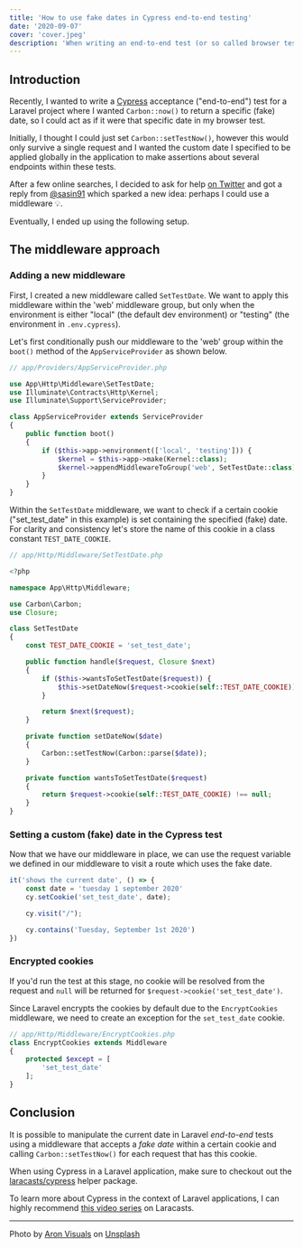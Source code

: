 ```yaml
---
title: 'How to use fake dates in Cypress end-to-end testing'
date: '2020-09-07'
cover: 'cover.jpeg'
description: 'When writing an end-to-end test (or so called browser test), it might be tricky to force the application to use a certain (fake) date. In this post, I share my approach using a custom middleware to be able to write Cypress tests while your application is in a specific (fake) date.'
---
```


## Introduction
Recently, I wanted to write a [Cypress](https://cypress.io) acceptance ("end-to-end") test for a Laravel project where I wanted `Carbon::now()` to return a specific (fake) date, so I could act as if it were that specific date in my browser test.

Initially, I thought I could just set `Carbon::setTestNow()`, however this would only survive a single request and I wanted the custom date I specified to be applied globally in the application to make assertions about several endpoints within these tests.

After a few online searches, I decided to ask for help [on Twitter](https://twitter.com/JhnBrn90/status/1302680650860855297) and got a reply from [@sasin91](https://twitter.com/sasin91) which sparked a new idea: perhaps I could use a middleware 💡.

Eventually, I ended up using the following setup.

## The middleware approach
### Adding a new middleware
First, I created a new middleware called `SetTestDate`. We want to apply this middleware within the 'web' middleware group, but only when the environment is either "local" (the default dev environment) or "testing" (the environment in `.env.cypress`). 

Let's first conditionally push our middleware to the 'web' group within the `boot()` method of the `AppServiceProvider` as shown below.

```php
// app/Providers/AppServiceProvider.php

use App\Http\Middleware\SetTestDate;
use Illuminate\Contracts\Http\Kernel;
use Illuminate\Support\ServiceProvider;

class AppServiceProvider extends ServiceProvider
{
    public function boot()
    {
        if ($this->app->environment(['local', 'testing'])) {
            $kernel = $this->app->make(Kernel::class);
            $kernel->appendMiddlewareToGroup('web', SetTestDate::class);
        }
    }
}
```

Within the `SetTestDate` middleware, we want to check if a certain cookie ("set_test_date" in this example) is set containing the specified (fake) date. For clarity and consistency let's store the name of this cookie in a class constant `TEST_DATE_COOKIE`. 

```php
// app/Http/Middleware/SetTestDate.php

<?php

namespace App\Http\Middleware;

use Carbon\Carbon;
use Closure;

class SetTestDate
{
    const TEST_DATE_COOKIE = 'set_test_date';

    public function handle($request, Closure $next)
    {
        if ($this->wantsToSetTestDate($request)) {
            $this->setDateNow($request->cookie(self::TEST_DATE_COOKIE));
        }

        return $next($request);
    }

    private function setDateNow($date)
    {
        Carbon::setTestNow(Carbon::parse($date));
    }

    private function wantsToSetTestDate($request)
    {
        return $request->cookie(self::TEST_DATE_COOKIE) !== null;
    }
}
```

### Setting a custom (fake) date in the Cypress test
Now that we have our middleware in place, we can use the request variable we defined in our middleware to visit a route which uses the fake date. 

```js
it('shows the current date', () => {
    const date = 'tuesday 1 september 2020'
    cy.setCookie('set_test_date', date);

    cy.visit("/");

    cy.contains('Tuesday, September 1st 2020')
})
```

### Encrypted cookies
If you'd run the test at this stage, no cookie will be resolved from the request and `null` will be returned for `$request->cookie('set_test_date')`.

Since Laravel encrypts the cookies by default due to the `EncryptCookies` middleware, we need to create an exception for the `set_test_date` cookie. 

```php
// app/Http/Middleware/EncryptCookies.php
class EncryptCookies extends Middleware
{
    protected $except = [
        'set_test_date'
    ];
}
```  

## Conclusion
It is possible to manipulate the current date in Laravel *end-to-end* tests using a middleware that accepts a *fake date* within a certain cookie and calling `Carbon::setTestNow()` for each request that has this cookie.

When using Cypress in a Laravel application, make sure to checkout out the [laracasts/cypress](https://github.com/laracasts/cypress) helper package.

To learn more about Cypress in the context of Laravel applications, I can highly recommend [this video series](https://laracasts.com/series/cypress-and-laravel-integration) on Laracasts.

---

Photo by [Aron Visuals](https://unsplash.com/@aronvisuals?utm_source=unsplash&utm_medium=referral&utm_content=creditCopyText) on [Unsplash](https://unsplash.com/s/photos/date-time?utm_source=unsplash&utm_medium=referral&utm_content=creditCopyText)
